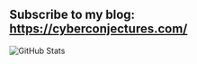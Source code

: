 ## Subscribe to my blog: https://cyberconjectures.com/

![GitHub Stats](https://github-readme-stats.vercel.app/api?username=bobby-lin&show_icons=true&theme=chartreuse-dark)

